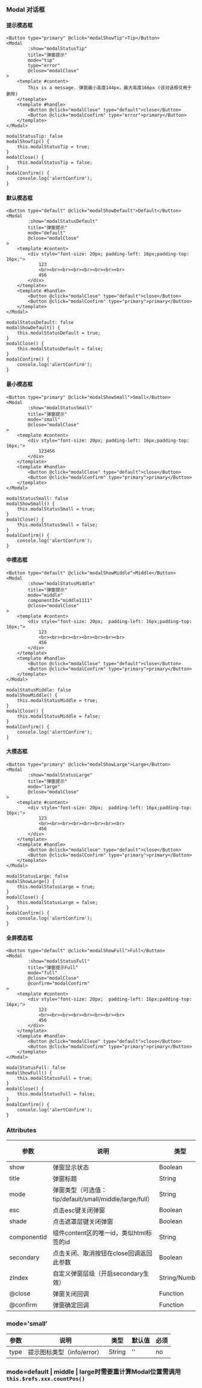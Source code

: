### Modal 对话框

#### 提示模态框
<template>
    <div>
        <Button type="primary" @click="modalShowTip">Tip</Button>
        <Modal
                :show="modalStatusTip"
                title="弹窗提示"
                mode="tip"
                type="error"
                @close="modalClose">
            <template #content>
                This is a message. 弹窗最小高度144px，最大高度166px (该对话框仅用于删除)
            </template>
            <template #handle>
                <Button @click="modalClose" type="default">close</Button>
                <Button @click="modalConfirm" type="error">primary</Button>
            </template>
        </Modal>
    </div>
</template>

```vue
<Button type="primary" @click="modalShowTip">Tip</Button>
<Modal
        :show="modalStatusTip"
        title="弹窗提示"
        mode="tip"
        type="error"
        @close="modalClose"
>
    <template #content>
        This is a message. 弹窗最小高度144px，最大高度166px (该对话框仅用于删除)
    </template>
    <template #handle>
        <Button @click="modalClose" type="default">close</Button>
        <Button @click="modalConfirm" type="error">primary</Button>
    </template>
</Modal>

modalStatusTip: false
modalShowTip() {
    this.modalStatusTip = true;
}
modalClose() {
    this.modalStatusTip = false;
}
modalConfirm() {
    console.log('alertConfirm');
}
```

#### 默认模态框
<template>
    <div>
        <Button type="default" @click="modalShowDefault">Default</Button>
        <Modal
                :show="modalStatusDefault"
                title="弹窗提示"
                mode="default"
                @close="modalClose"
        >
            <template #content>
                <div style="font-size: 20px; padding-left: 16px;padding-top: 16px;">
                    123
                    <br><br><br><br><br><br><br><br>
                    <br><br><br><br><br><br><br><br>
                    <br><br><br><br><br><br><br><br>
                    456
                </div>
            </template>
            <template #handle>
                <Button @click="modalClose" type="default">close</Button>
                <Button @click="modalConfirm" type="primary">primary</Button>
            </template>
        </Modal>
    </div>
</template>


```vue
<Button type="default" @click="modalShowDefault">Default</Button>
<Modal
        :show="modalStatusDefault"
        title="弹窗提示"
        mode="default"
        @close="modalClose"
>
    <template #content>
        <div style="font-size: 20px; padding-left: 16px;padding-top: 16px;">
            123
            <br><br><br><br><br><br><br><br>
            456
        </div>
    </template>
    <template #handle>
        <Button @click="modalClose" type="default">close</Button>
        <Button @click="modalConfirm" type="primary">primary</Button>
    </template>
</Modal>

modalStatusDefault: false
modalShowDefault() {
    this.modalStatusDefault = true;
}
modalClose() {
    this.modalStatusDefault = false;
}
modalConfirm() {
    console.log('alertConfirm');
}
```

#### 最小模态框
<template>
    <div>
        <Button type="primary" @click="modalShowSmall">Small</Button>
        <Modal
                :show="modalStatusSmall"
                title="弹窗提示"
                mode="small"
                @close="modalClose"
        >
            <template #content>
                <div style="font-size: 20px; padding-left: 16px;padding-top: 16px;">
                    123456
                </div>
            </template>
            <template #handle>
                <Button @click="modalClose" type="default">close</Button>
                <Button @click="modalConfirm" type="primary">primary</Button>
            </template>
        </Modal>
    </div>
</template>

```vue
<Button type="primary" @click="modalShowSmall">Small</Button>
<Modal
        :show="modalStatusSmall"
        title="弹窗提示"
        mode="small"
        @close="modalClose"
>
    <template #content>
        <div style="font-size: 20px; padding-left: 16px;padding-top: 16px;">
            123456
        </div>
    </template>
    <template #handle>
        <Button @click="modalClose" type="default">close</Button>
        <Button @click="modalConfirm" type="primary">primary</Button>
    </template>
</Modal>

modalStatusSmall: false
modalShowSmall() {
    this.modalStatusSmall = true;
}
modalClose() {
    this.modalStatusSmall = false;
}
modalConfirm() {
    console.log('alertConfirm');
}
```

#### 中模态框
<template>
    <div>
        <Button type="default" @click="modalShowMiddle">Middle</Button>
        <Modal
                :show="modalStatusMiddle"
                title="弹窗提示"
                mode="middle"
                componentId="middle1111"
                @close="modalClose"
        >
            <template #content>
                <div style="font-size: 20px;  padding-left: 16px;padding-top: 16px;">
                    123
                    <br><br><br><br><br><br><br><br>
                    <br><br><br><br><br><br><br><br>
                    <br><br><br><br><br><br><br><br>
                    <br><br><br><br><br><br><br><br>
                    <br><br><br><br>
                    <br><br><br><br><br><br><br><br>
                    456
                </div>
            </template>
            <template #handle>
                <Button @click="modalClose" type="default">close</Button>
                <Button @click="modalConfirm" type="primary">primary</Button>
            </template>
        </Modal>
    </div>
</template>

```vue
<Button type="default" @click="modalShowMiddle">Middle</Button>
<Modal
        :show="modalStatusMiddle"
        title="弹窗提示"
        mode="middle"
        componentId="middle1111"
        @close="modalClose"
>
    <template #content>
        <div style="font-size: 20px;  padding-left: 16px;padding-top: 16px;">
            123
            <br><br><br><br><br><br><br><br>
            456
        </div>
    </template>
    <template #handle>
        <Button @click="modalClose" type="default">close</Button>
        <Button @click="modalConfirm" type="primary">primary</Button>
    </template>
</Modal>

modalStatusMiddle: false
modalShowMiddle() {
    this.modalStatusMiddle = true;
}
modalClose() {
    this.modalStatusMiddle = false;
}
modalConfirm() {
    console.log('alertConfirm');
}
```

#### 大模态框
<template>
    <div>
        <Button type="primary" @click="modalShowLarge">Large</Button>
        <Modal
                :show="modalStatusLarge"
                title="弹窗提示"
                mode="large"
                @close="modalClose"
        >
            <template #content>
                <div style="font-size: 20px;  padding-left: 16px;padding-top: 16px;">
                    123
                    <br><br><br><br><br><br><br><br>
                    <br><br><br><br><br><br><br><br>
                    <br><br><br><br><br><br><br><br>
                    <br><br><br><br><br><br><br><br>
                    <br><br><br><br>
                    <br><br><br><br><br><br><br><br>
                    456
                </div>
            </template>
            <template #handle>
                <Button @click="modalClose" type="default">close</Button>
                <Button @click="modalConfirm" type="primary">primary</Button>
            </template>
        </Modal>
    </div>
</template>

```vue
<Button type="primary" @click="modalShowLarge">Large</Button>
<Modal
        :show="modalStatusLarge"
        title="弹窗提示"
        mode="large"
        @close="modalClose"
>
    <template #content>
        <div style="font-size: 20px;  padding-left: 16px;padding-top: 16px;">
            123
            <br><br><br><br><br><br><br><br>
            456
        </div>
    </template>
    <template #handle>
        <Button @click="modalClose" type="default">close</Button>
        <Button @click="modalConfirm" type="primary">primary</Button>
    </template>
</Modal>

modalStatusLarge: false
modalShowLarge() {
    this.modalStatusLarge = true;
}
modalClose() {
    this.modalStatusLarge = false;
}
modalConfirm() {
    console.log('alertConfirm');
}
```

#### 全屏模态框
<template>
    <div>
        <Button type="default" @click="modalShowFull">Full</Button>
        <Modal
                :show="modalStatusFull"
                title="弹窗提示Full"
                mode="full"
                @close="modalClose"
                @confirm="modalConfirm"
        >
            <template #content>
                <div style="font-size: 20px;  padding-left: 16px;padding-top: 16px;">
                    123
                    <br><br><br><br><br><br><br><br>
                    <br><br><br><br><br><br><br><br>
                    <br><br><br><br><br><br><br><br>
                    <br><br><br><br><br><br><br><br>
                    <br><br><br><br><br><br><br><br>
                    <br><br><br><br><br><br><br><br>
                    <br><br><br><br><br><br><br><br>
                    <br><br><br><br><br><br><br><br>
                    <br><br><br><br><br><br><br><br>
                    <br><br><br><br><br><br><br><br>
                    <br><br><br><br><br><br><br><br>
                    <br><br><br><br><br><br><br><br>
                    <br><br><br><br><br><br><br><br>
                    <br><br><br><br><br><br><br><br>
                    <br><br><br><br><br><br><br><br>
                    <br><br><br><br><br><br><br><br>
                    <br><br><br><br><br><br><br><br>
                    <br><br><br><br><br><br><br><br>
                    <br><br><br><br><br><br><br><br>
                    <br><br><br><br><br><br><br><br>
                    456
                </div>
            </template>
            <template #handle>
                <Button @click="modalClose" type="default">close</Button>
                <Button @click="modalConfirm" type="primary">primary</Button>
            </template>
        </Modal>
    </div>
</template>

```vue
<Button type="default" @click="modalShowFull">Full</Button>
<Modal
        :show="modalStatusFull"
        title="弹窗提示Full"
        mode="full"
        @close="modalClose"
        @confirm="modalConfirm"
>
    <template #content>
        <div style="font-size: 20px;  padding-left: 16px;padding-top: 16px;">
            123
            <br><br><br><br><br><br><br><br>
            456
        </div>
    </template>
    <template #handle>
        <Button @click="modalClose" type="default">close</Button>
        <Button @click="modalConfirm" type="primary">primary</Button>
    </template>
</Modal>

modalStatusFull: false
modalShowFull() {
    this.modalStatusFull = true;
}
modalClose() {
    this.modalStatusFull = false;
}
modalConfirm() {
    console.log('alertConfirm');
}
```

<script>
    export default {
        name: 'ModalView',
        data() {
            return {
                modalStatusTip: false,
                modalStatusDefault: false,
                modalStatusSmall: false,
                modalStatusMiddle: false,
                modalStatusLarge: false,
                modalStatusFull: false
            }
        },
        methods: {
            modalShowTip() {
                this.modalStatusTip=true
            },
            modalShowDefault() {
                this.modalStatusDefault=true
            },
            modalShowSmall() {
                this.modalStatusSmall=true
            },
            modalShowMiddle() {
                this.modalStatusMiddle=true
            },
            modalShowLarge() {
                this.modalStatusLarge=true
            },
            modalShowFull() {
                this.modalStatusFull=true
            },
            modalClose() {
                this.modalStatusTip=false;
                this.modalStatusDefault=false;
                this.modalStatusSmall=false;
                this.modalStatusMiddle=false;
                this.modalStatusLarge=false;
                this.modalStatusFull=false;
            },
            modalConfirm() {
                console.log('alertConfirm')
            }
        }
    }
</script>


### Attributes

| 参数     | 说明  | 类型    | 默认值  | 必须    |
| ------- | ---- | ------ | ------- | ------ |
| show    | 弹窗显示状态 | Boolean | false | Yes     |
| title    | 弹窗标题 | String | '' | no     |
| mode    | 弹窗类型（可选值：tip/default/small/middle/large/full） | String | '' | Yes     |
| esc    | 点击esc键关闭弹窗 | Boolean | false | No     |
| shade    | 点击遮罩层键关闭弹窗 | Boolean | false | No     |
| componentId    | 组件content区的唯一id，类似html标签的id | String | '' | no     |
| secondary    | 点击关闭、取消按钮在close回调返回此参数 | Boolean | false | no     |
| zIndex    | 自定义弹窗层级（开启secondary生效） | String/Number | 4999 | no     |
| @close    | 弹窗关闭回调 | Function | -- | Yes     |
| @confirm    | 弹窗确定回调 | Function | -- | Yes     |


### mode='small'

| 参数     | 说明  | 类型    | 默认值  | 必须    |
| ------- | ---- | ------ | ------- | ------ |
| type    | 提示图标类型（info/error） | String | '' | no     |


### mode=default | middle | large时需要重计算Modal位置需调用`this.$refs.xxx.countPos()`
